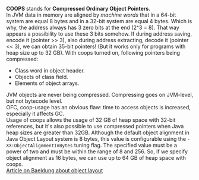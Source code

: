 **COOPS** stands for **Compressed Ordinary Object Pointers**.<br>
In JVM data in memory are aligned by *machine words* that in a 64-bit system are equal 8 bytes and in a 32-bit system are equal 4 bytes. Which is why, the address always has 3 zero bits at the end (2^3 = 8). That way appears a possibility to use these 3 bits somehow. If during address saving, encode it (pointer >> 3), also during address extracting, decode it (pointer << 3), we can obtain 35-bit pointers! (But it works only for programs with heap size up to 32 GB). With coops turned on, following pointers being compressed:<br>
- Class word in object header.
- Objects of class field.
- Elements of object arrays.<br>

JVM objects are never being compressed. Compressing goes on JVM-level, but not bytecode level.<br>
OFC, coop-usage has an obvious flaw: time to access objects is increased, especially it affects GC.<br>
Usage of coops allows the usage of 32 GB of heap space with 32-bit references, but it's also possible to use compressed pointers when Java heap sizes are greater than 32GB. Although the default object alignment in Java Object Layout system is 8 bytes, this value is configurable using the `-XX:ObjectAlignmentInBytes` tuning flag. The specified value must be a power of two and must be within the range of 8 and 256. So, if we specify object alignment as 16 bytes, we can use up to 64 GB of heap space with coops.<br>
[Article on Baeldung about object layout](https://www.baeldung.com/java-memory-layout)
